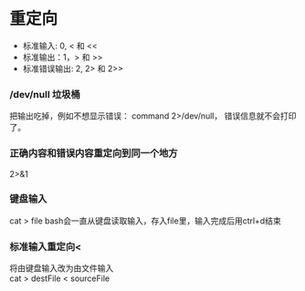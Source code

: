 # 重定向
* 标准输入: 0, < 和 <<
* 标准输出：1，> 和 >>
* 标准错误输出: 2, 2> 和 2>>
  
### /dev/null 垃圾桶
把输出吃掉，例如不想显示错误： command 2>/dev/null， 错误信息就不会打印了。

### 正确内容和错误内容重定向到同一个地方
2>&1

### 键盘输入
cat > file
bash会一直从键盘读取输入，存入file里，输入完成后用ctrl+d结束

### 标准输入重定向<
将由键盘输入改为由文件输入  
cat > destFile < sourceFile 


